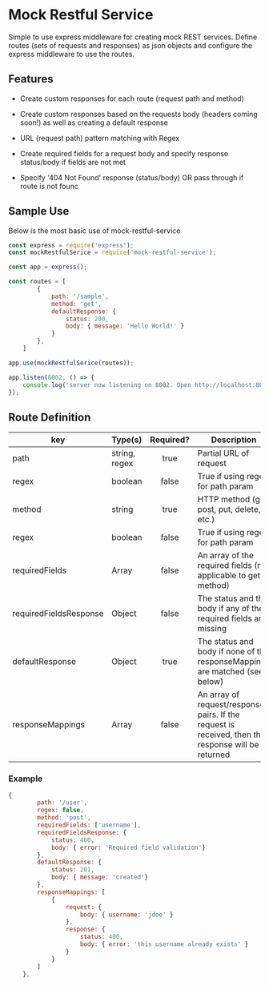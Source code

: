 # Mock Restful Service
Simple to use express middleware for creating mock REST services. Define routes (sets of requests and responses) as json objects and configure the express middleware to use the routes.

## Features
* Create custom responses for each route (request path and method)
* Create custom responses based on the requests body (headers coming soon!) as well as creating a default response
* URL (request path) pattern matching with Regex
* Create required fields for a request body and specify response status/body if fields are not met

* Specify '404 Not Found' response (status/body) OR pass through if route is not founc

## Sample Use
Below is the most basic use of mock-restful-service

```javascript
const express = require('express');
const mockRestfulSerice = require('mock-restful-service');

const app = express();

const routes = [
        {
            path: '/sample',
            method: 'get',
            defaultResponse: {
                status: 200,
                body: { message: 'Hello World!' }
            }
        },
    ]

app.use(mockRestfulSerice(routes));

app.listen(8002, () => {
    console.log('server now listening on 8002. Open http://localhost:8002');
});

```

## Route Definition

| key                    | Type(s)        | Required?   | Description                        |
| ---------------------- |:---------------|:-----------:|------------------------------------|
| path                   | string, regex  | true        | Partial URL of request             |
| regex                  | boolean        | false       | True if using regex for path param |
| method                 | string         | true        | HTTP method (get, post, put, delete, etc.) |
| regex                  | boolean        | false       | True if using regex for path param |
| requiredFields         | Array          | false       | An array of the required fields (not applicable to get method) |
| requiredFieldsResponse | Object         | false       | The status and the body if any of the required fields are missing |
| defaultResponse        | Object         | true        | The status and body if none of the responseMappings are matched (see below) |
| responseMappings       | Array          | false       | An array of request/response pairs. If the request is received, then the response will be returned |

### Example

```javascript
{
        path: '/user',
        regex: false,
        method: 'post', 
        requiredFields: ['username'],
        requiredFieldsResponse: {
            status: 400,
            body: { error: 'Required field validation'}
        },
        defaultResponse: {
            status: 201,
            body: { message: 'created'}
        },
        responseMappings: [
            {
                request: {
                    body: { username: 'jdoe' }
                },
                response: {
                    status: 400,
                    body: { error: 'this username already exists' }
                }
            }
        ]
    },
```